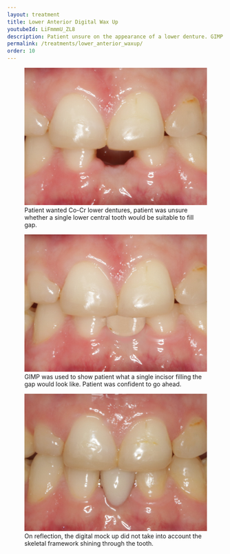 ```yaml
---
layout: treatment
title: Lower Anterior Digital Wax Up
youtubeId: LiFmmmU_ZL8
description: Patient unsure on the appearance of a lower denture. GIMP used to show appearance.
permalink: /treatments/lower_anterior_waxup/
order: 10
---
```


<div class="row">

  <div class="col-lg-6">
    <figure class="figure">
      <img src="/images/karl/1d.jpg" class="figure-img img-fluid rounded" alt="...">
      <figcaption class="figure-caption text-center">
        Patient wanted Co-Cr lower dentures, patient was unsure whether a single lower central tooth would be suitable to fill gap.
      </figcaption>
    </figure>
  </div>

  <div class="col-lg-6">
    <figure class="figure">
      <img src="/images/karl/2.jpg" class="figure-img img-fluid rounded" alt="...">
      <figcaption class="figure-caption text-center">
        GIMP was used to show patient what a single incisor filling the gap would look like. Patient was confident to go ahead.
      </figcaption>
    </figure>
  </div>

  <div class="col-lg-6">
    <figure class="figure">
      <img src="/images/karl/3d.jpg" class="figure-img img-fluid rounded" alt="...">
      <figcaption class="figure-caption text-center">
        On reflection, the digital mock up did not take into account the skeletal framework shining through the tooth.
      </figcaption>
    </figure>
  </div>


</div>
